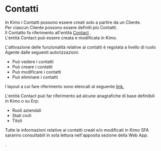 # Contatti

In Kimo i Contatti possono essere creati solo a partire da un Cliente.  
Per ciascun Cliente possono essere definiti più Contatti.  
Il Contatto fa riferimento all'entità [Contact](../../impostazioni/business-rules/contact.md) .  
L'entità Contact può essere creata e modificata in Kimo.

L'attivazione delle funzionalità relative ai contatti è regolata a livello di ruolo Agente dalle seguenti autorizzazioni:

* Può vedere i contatti
* Può creare i contatti
* Può modificare i contatti
* Può eliminare i contatti

I layout a cui fare riferimento sono elencati al seguente [link.](../../interfaccia-utente/sfa/layout/list/#contatti)

L'entità Contact può far riferimento ad alcune anagrafiche di base definibili in Kimo o su Erp:

* Ruoli aziendali
* Stati civili
* Titoli 

Tutte le informazioni relative ai contatti creati e/o modificati in Kimo SFA saranno consultabili in sola lettura nell'apposita sezione della Web App.

.